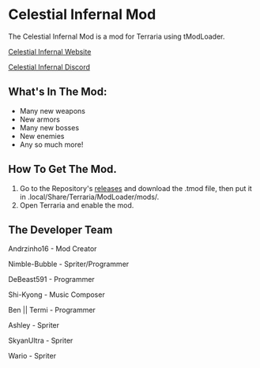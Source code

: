 # Celestial Infernal Mod
The Celestial Infernal Mod is a mod for Terraria using tModLoader.

[Celestial Infernal Website](https://debeast591.github.io/CelestialInfernalTerrariaMod.html)

[Celestial Infernal Discord](https://discord.gg/S3S3KZp)

## What's In The Mod:
- Many new weapons
- New armors
- Many new bosses
- New enemies
- Any so much more!


## How To Get The Mod.
1. Go to the Repository's [releases](https://github.com/Andrzinho15/CelestialInfernalMod/releases) and download the .tmod file, then put it in .local/Share/Terraria/ModLoader/mods/.
2. Open Terraria and enable the mod.

## The Developer Team
Andrzinho16 - Mod Creator

Nimble-Bubble - Spriter/Programmer

DeBeast591 - Programmer

Shi-Kyong - Music Composer

Ben || Termi - Programmer

Ashley - Spriter

SkyanUltra - Spriter

Wario - Spriter
